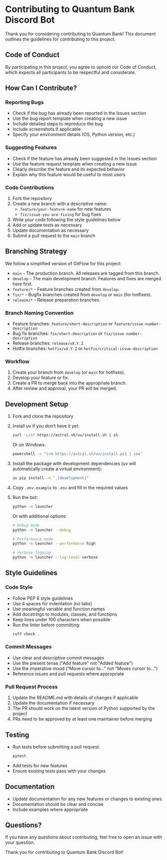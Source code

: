 # Contributing to Quantum Bank Discord Bot

Thank you for considering contributing to Quantum Bank! This document outlines the guidelines for contributing to this project.

## Code of Conduct

By participating in this project, you agree to uphold our Code of Conduct, which expects all participants to be respectful and considerate.

## How Can I Contribute?

### Reporting Bugs

- Check if the bug has already been reported in the Issues section
- Use the bug report template when creating a new issue
- Include detailed steps to reproduce the bug
- Include screenshots if applicable
- Specify your environment details (OS, Python version, etc.)

### Suggesting Features

- Check if the feature has already been suggested in the Issues section
- Use the feature request template when creating a new issue
- Clearly describe the feature and its expected behavior
- Explain why this feature would be useful to most users

### Code Contributions

1. Fork the repository
2. Create a new branch with a descriptive name:
   - `feature/your-feature-name` for new features
   - `fix/issue-you-are-fixing` for bug fixes
3. Write your code following the style guidelines below
4. Add or update tests as necessary
5. Update documentation as necessary
6. Submit a pull request to the `main` branch

## Branching Strategy

We follow a simplified version of GitFlow for this project:

- `main` - The production branch. All releases are tagged from this branch.
- `develop` - The main development branch. Features and fixes are merged here first.
- `feature/*` - Feature branches created from `develop`.
- `fix/*` - Bugfix branches created from `develop` or `main` (for hotfixes).
- `release/*` - Release preparation branches.

### Branch Naming Convention

- Feature branches: `feature/short-description` or `feature/issue-number-description`
- Bug fix branches: `fix/short-description` or `fix/issue-number-description`
- Release branches: `release/vX.Y.Z`
- Hotfix branches: `hotfix/vX.Y.Z` or `hotfix/critical-issue-description`

### Workflow

1. Create your branch from `develop` (or `main` for hotfixes).
2. Develop your feature or fix.
3. Create a PR to merge back into the appropriate branch.
4. After review and approval, your PR will be merged.

## Development Setup

1. Fork and clone the repository
2. Install uv if you don't have it yet:
   ```bash
   curl -LsSf https://astral.sh/uv/install.sh | sh
   ```
   Or on Windows:
   ```bash
   powershell -c "irm https://astral.sh/uv/install.ps1 | iex"
   ```

3. Install the package with development dependencies (uv will automatically create a virtual environment):
   ```bash
   uv pip install -e ".[development]"
   ```

4. Copy `.env.example` to `.env` and fill in the required values
5. Run the bot:
   ```bash
   python -m launcher
   ```

   Or with additional options:
   ```bash
   # Debug mode
   python -m launcher --debug
   
   # Performance mode
   python -m launcher --performance high
   
   # Verbose logging
   python -m launcher --log-level verbose
   ```

## Style Guidelines

### Code Style

- Follow PEP 8 style guidelines
- Use 4 spaces for indentation (no tabs)
- Use meaningful variable and function names
- Add docstrings to modules, classes, and functions
- Keep lines under 100 characters when possible
- Run the linter before committing:
  ```bash
  ruff check .
  ```

### Commit Messages

- Use clear and descriptive commit messages
- Use the present tense ("Add feature" not "Added feature")
- Use the imperative mood ("Move cursor to..." not "Moves cursor to...")
- Reference issues and pull requests where appropriate

### Pull Request Process

1. Update the README.md with details of changes if applicable
2. Update the documentation if necessary
3. The PR should work on the latest version of Python supported by the project
4. PRs need to be approved by at least one maintainer before merging

## Testing

- Run tests before submitting a pull request:
  ```bash
  pytest
  ```
- Add tests for new features
- Ensure existing tests pass with your changes

## Documentation

- Update documentation for any new features or changes to existing ones
- Documentation should be clear and concise
- Include examples where appropriate

## Questions?

If you have any questions about contributing, feel free to open an issue with your question.

Thank you for contributing to Quantum Bank Discord Bot!
